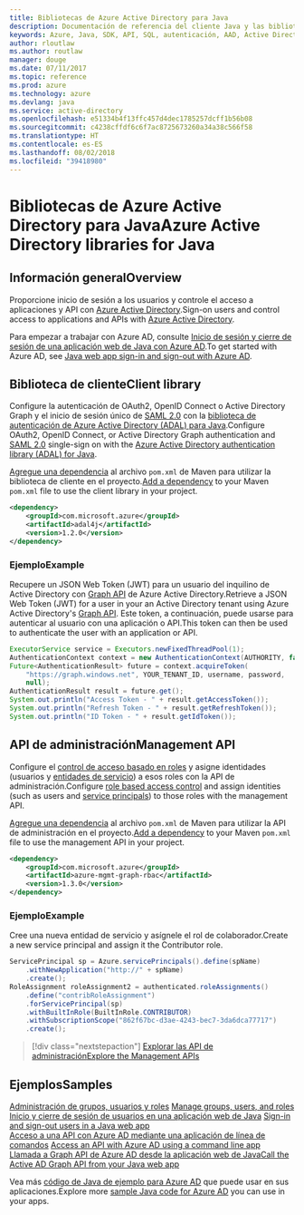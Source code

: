 ```yaml
---
title: Bibliotecas de Azure Active Directory para Java
description: Documentación de referencia del cliente Java y las bibliotecas de administración de Azure Active Directory para Java
keywords: Azure, Java, SDK, API, SQL, autenticación, AAD, Active Directory, Graph, OAuth 2.0
author: rloutlaw
ms.author: routlaw
manager: douge
ms.date: 07/11/2017
ms.topic: reference
ms.prod: azure
ms.technology: azure
ms.devlang: java
ms.service: active-directory
ms.openlocfilehash: e51334b4f13ffc457d4dec1785257dcff1b56b08
ms.sourcegitcommit: c4238cffdf6c6f7ac8725673260a34a38c566f58
ms.translationtype: HT
ms.contentlocale: es-ES
ms.lasthandoff: 08/02/2018
ms.locfileid: "39418980"
---
```

# <a name="azure-active-directory-libraries-for-java"></a><span data-ttu-id="16c93-104">Bibliotecas de Azure Active Directory para Java</span><span class="sxs-lookup"><span data-stu-id="16c93-104">Azure Active Directory libraries for Java</span></span>

## <a name="overview"></a><span data-ttu-id="16c93-105">Información general</span><span class="sxs-lookup"><span data-stu-id="16c93-105">Overview</span></span>

<span data-ttu-id="16c93-106">Proporcione inicio de sesión a los usuarios y controle el acceso a aplicaciones y API con [Azure Active Directory](/azure/active-directory/active-directory-whatis).</span><span class="sxs-lookup"><span data-stu-id="16c93-106">Sign-on users and control access to applications and APIs with [Azure Active Directory](/azure/active-directory/active-directory-whatis).</span></span>

<span data-ttu-id="16c93-107">Para empezar a trabajar con Azure AD, consulte [Inicio de sesión y cierre de sesión de una aplicación web de Java con Azure AD](/azure/active-directory/develop/active-directory-devquickstarts-webapp-java).</span><span class="sxs-lookup"><span data-stu-id="16c93-107">To get started with Azure AD, see [Java web app sign-in and sign-out with Azure AD](/azure/active-directory/develop/active-directory-devquickstarts-webapp-java).</span></span>

## <a name="client-library"></a><span data-ttu-id="16c93-108">Biblioteca de cliente</span><span class="sxs-lookup"><span data-stu-id="16c93-108">Client library</span></span>

<span data-ttu-id="16c93-109">Configure la autenticación de OAuth2, OpenID Connect o Active Directory Graph y el inicio de sesión único de [SAML 2.0](https://docs.microsoft.com/azure/active-directory/develop/active-directory-saml-protocol-reference) con la [biblioteca de autenticación de Azure Active Directory (ADAL) para Java](https://github.com/AzureAD/azure-activedirectory-library-for-java).</span><span class="sxs-lookup"><span data-stu-id="16c93-109">Configure OAuth2, OpenID Connect, or Active Directory Graph authentication and [SAML 2.0](https://docs.microsoft.com/azure/active-directory/develop/active-directory-saml-protocol-reference) single-sign on with the [Azure Active Directory authentication library (ADAL) for Java](https://github.com/AzureAD/azure-activedirectory-library-for-java).</span></span>

<span data-ttu-id="16c93-110">[Agregue una dependencia](https://maven.apache.org/guides/getting-started/index.html#How_do_I_use_external_dependencies) al archivo `pom.xml` de Maven para utilizar la biblioteca de cliente en el proyecto.</span><span class="sxs-lookup"><span data-stu-id="16c93-110">[Add a dependency](https://maven.apache.org/guides/getting-started/index.html#How_do_I_use_external_dependencies) to your Maven `pom.xml` file to use the client library in your project.</span></span>

```XML
<dependency>
    <groupId>com.microsoft.azure</groupId>
    <artifactId>adal4j</artifactId>
    <version>1.2.0</version>
</dependency>
```   

### <a name="example"></a><span data-ttu-id="16c93-111">Ejemplo</span><span class="sxs-lookup"><span data-stu-id="16c93-111">Example</span></span>

<span data-ttu-id="16c93-112">Recupere un JSON Web Token (JWT) para un usuario del inquilino de Active Directory con [Graph API](https://docs.microsoft.com/azure/active-directory/develop/active-directory-graph-api) de Azure Active Directory.</span><span class="sxs-lookup"><span data-stu-id="16c93-112">Retrieve a JSON Web Token (JWT) for a user in your an Active Directory tenant using Azure Active Directory's [Graph API](https://docs.microsoft.com/azure/active-directory/develop/active-directory-graph-api).</span></span> <span data-ttu-id="16c93-113">Este token, a continuación, puede usarse para autenticar al usuario con una aplicación o API.</span><span class="sxs-lookup"><span data-stu-id="16c93-113">This token can then be used to authenticate the user with an application or API.</span></span>

```java
ExecutorService service = Executors.newFixedThreadPool(1);
AuthenticationContext context = new AuthenticationContext(AUTHORITY, false, service);
Future<AuthenticationResult> future = context.acquireToken(
    "https://graph.windows.net", YOUR_TENANT_ID, username, password,
    null);
AuthenticationResult result = future.get();
System.out.println("Access Token - " + result.getAccessToken());
System.out.println("Refresh Token - " + result.getRefreshToken());
System.out.println("ID Token - " + result.getIdToken());
```

## <a name="management-api"></a><span data-ttu-id="16c93-114">API de administración</span><span class="sxs-lookup"><span data-stu-id="16c93-114">Management API</span></span>

<span data-ttu-id="16c93-115">Configure el [control de acceso basado en roles](/azure/active-directory/role-based-access-control-what-is) y asigne identidades (usuarios y [entidades de servicio](https://docs.microsoft.com/azure/active-directory/develop/active-directory-application-objects)) a esos roles con la API de administración.</span><span class="sxs-lookup"><span data-stu-id="16c93-115">Configure [role based access control](/azure/active-directory/role-based-access-control-what-is) and assign identities (such as users and [service principals](https://docs.microsoft.com/azure/active-directory/develop/active-directory-application-objects)) to those roles with the management API.</span></span> 

<span data-ttu-id="16c93-116">[Agregue una dependencia](https://maven.apache.org/guides/getting-started/index.html#How_do_I_use_external_dependencies) al archivo `pom.xml` de Maven para utilizar la API de administración en el proyecto.</span><span class="sxs-lookup"><span data-stu-id="16c93-116">[Add a dependency](https://maven.apache.org/guides/getting-started/index.html#How_do_I_use_external_dependencies) to your Maven `pom.xml` file to use the management API in your project.</span></span>

```XML
<dependency>
    <groupId>com.microsoft.azure</groupId>
    <artifactId>azure-mgmt-graph-rbac</artifactId>
    <version>1.3.0</version>
</dependency>
```

### <a name="example"></a><span data-ttu-id="16c93-117">Ejemplo</span><span class="sxs-lookup"><span data-stu-id="16c93-117">Example</span></span> 

<span data-ttu-id="16c93-118">Cree una nueva entidad de servicio y asígnele el rol de colaborador.</span><span class="sxs-lookup"><span data-stu-id="16c93-118">Create a new service principal and assign it the Contributor role.</span></span>

```java
ServicePrincipal sp = Azure.servicePrincipals().define(spName)
    .withNewApplication("http://" + spName)
    .create();
RoleAssignment roleAssignment2 = authenticated.roleAssignments()
    .define("contribRoleAssignment")
    .forServicePrincipal(sp)
    .withBuiltInRole(BuiltInRole.CONTRIBUTOR)
    .withSubscriptionScope("862f67bc-d3ae-4243-bec7-3da6dca77717")
    .create();
```

> [!div class="nextstepaction"]
> [<span data-ttu-id="16c93-119">Explorar las API de administración</span><span class="sxs-lookup"><span data-stu-id="16c93-119">Explore the Management APIs</span></span>](/java/api/overview/azure/activedirectory/management)


## <a name="samples"></a><span data-ttu-id="16c93-120">Ejemplos</span><span class="sxs-lookup"><span data-stu-id="16c93-120">Samples</span></span>

<span data-ttu-id="16c93-121">[Administración de grupos, usuarios y roles](https://github.com/Azure-Samples/aad-java-manage-users-groups-and-roles)  </span><span class="sxs-lookup"><span data-stu-id="16c93-121">[Manage groups, users, and roles](https://github.com/Azure-Samples/aad-java-manage-users-groups-and-roles)  </span></span>  
<span data-ttu-id="16c93-122">[Inicio y cierre de sesión de usuarios en una aplicación web de Java](https://github.com/Azure-Samples/active-directory-java-webapp-openidconnect)  </span><span class="sxs-lookup"><span data-stu-id="16c93-122">[Sign-in and sign-out users in a Java web app](https://github.com/Azure-Samples/active-directory-java-webapp-openidconnect)  </span></span>  
<span data-ttu-id="16c93-123">[Acceso a una API con Azure AD mediante una aplicación de línea de comandos](https://github.com/Azure-Samples/active-directory-java-native-headless) </span><span class="sxs-lookup"><span data-stu-id="16c93-123">[Access an API with Azure AD using a command line app](https://github.com/Azure-Samples/active-directory-java-native-headless) </span></span>  
[<span data-ttu-id="16c93-124">Llamada a Graph API de Azure AD desde la aplicación web de Java</span><span class="sxs-lookup"><span data-stu-id="16c93-124">Call the Active AD Graph API from your Java web app</span></span>](https://github.com/Azure-Samples/active-directory-java-webapp-openidconnect)  

<span data-ttu-id="16c93-125">Vea más [código de Java de ejemplo para Azure AD](https://azure.microsoft.com/en-us/resources/samples/?term=active+directory&platform=java) que puede usar en sus aplicaciones.</span><span class="sxs-lookup"><span data-stu-id="16c93-125">Explore more [sample Java code for Azure AD](https://azure.microsoft.com/en-us/resources/samples/?term=active+directory&platform=java) you can use in your apps.</span></span>
